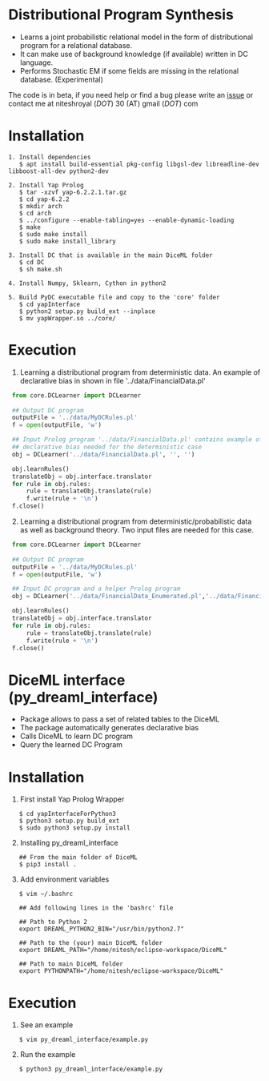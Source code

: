# Distributional Program Synthesis
* Learns a joint probabilistic relational model in the form of distributional program for a relational database.
* It can make use of background knowledge (if available) written in DC language.
* Performs Stochastic EM if some fields are missing in the relational database. (Experimental)

The code is in beta, if you need help or find a bug please write an [issue](https://github.com/niteshroyal/DistributionalProgramSynthesis/issues) or contact me at niteshroyal (_DOT_) 30 (AT) gmail (_DOT_) com

Installation
============
```
1. Install dependencies
   $ apt install build-essential pkg-config libgsl-dev libreadline-dev libboost-all-dev python2-dev

2. Install Yap Prolog
   $ tar -xzvf yap-6.2.2.1.tar.gz
   $ cd yap-6.2.2
   $ mkdir arch
   $ cd arch
   $ ../configure --enable-tabling=yes --enable-dynamic-loading
   $ make
   $ sudo make install
   $ sudo make install_library

3. Install DC that is available in the main DiceML folder
   $ cd DC
   $ sh make.sh

4. Install Numpy, Sklearn, Cython in python2

5. Build PyDC executable file and copy to the 'core' folder
   $ cd yapInterface
   $ python2 setup.py build_ext --inplace
   $ mv yapWrapper.so ../core/
```
   	
Execution 
=========

1. Learning a distributional program from deterministic data. An example of declarative bias in shown in file '../data/FinancialData.pl'

```python
 from core.DCLearner import DCLearner
 
 ## Output DC program
 outputFile = '../data/MyDCRules.pl'
 f = open(outputFile, 'w')

 ## Input Prolog program '../data/FinancialData.pl' contains example of 
 ## declarative bias needed for the deterministic case 
 obj = DCLearner('../data/FinancialData.pl', '', '')

 obj.learnRules()
 translateObj = obj.interface.translator
 for rule in obj.rules:
     rule = translateObj.translate(rule)
     f.write(rule + '\n')
 f.close()
```

2. Learning a distributional program from deterministic/probabilistic data as well as background theory. Two input files are needed for this case.

```python
 from core.DCLearner import DCLearner
 
 ## Output DC program
 outputFile = '../data/MyDCRules.pl'
 f = open(outputFile, 'w')

 ## Input DC program and a helper Prolog program
 obj = DCLearner('../data/FinancialData_Enumerated.pl','../data/FinancialDataDC.pl','')

 obj.learnRules()
 translateObj = obj.interface.translator
 for rule in obj.rules:
     rule = translateObj.translate(rule)
     f.write(rule + '\n')
 f.close()
```


# DiceML interface (py_dreaml_interface)
* Package allows to pass a set of related tables to the DiceML
* The package automatically generates declarative bias
* Calls DiceML to learn DC program
* Query the learned DC Program

Installation
============

1. First install Yap Prolog Wrapper
```
   $ cd yapInterfaceForPython3
   $ python3 setup.py build_ext
   $ sudo python3 setup.py install
```


2. Installing py_dreaml_interface
```
   ## From the main folder of DiceML
   $ pip3 install .
```

3. Add environment variables 

```
   $ vim ~/.bashrc
   
   ## Add following lines in the 'bashrc' file
   
   ## Path to Python 2
   export DREAML_PYTHON2_BIN="/usr/bin/python2.7"
   
   ## Path to the (your) main DiceML folder
   export DREAML_PATH="/home/nitesh/eclipse-workspace/DiceML"
   
   ## Path to main DiceML folder
   export PYTHONPATH="/home/nitesh/eclipse-workspace/DiceML"
```

Execution 
=========


1. See an example
```
   $ vim py_dreaml_interface/example.py
```

2. Run the example
```
   $ python3 py_dreaml_interface/example.py
```
    







